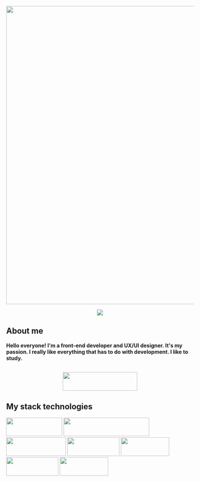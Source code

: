 <!--<p align="center">
  <img width="800px" heigth="400" src="https://i.ibb.co/7Jb3Dk6/main.jpg" alt="logo" />
</p>-->
<p align="center">
  <img width="800px" src="https://www.thoughtco.com/thmb/OWtQKW1HeFbJi3UZQMH_BskLzQc=/1500x0/filters:no_upscale():max_bytes(150000):strip_icc():format(webp)/css-code-in-text-editor--web-page-internet-technology-862672426-5c8455ddc9e77c0001a67650.jpg" />
</p>

<p align="center"> <img src="https://user-images.githubusercontent.com/120065120/212209674-07b3685e-1127-4f42-9871-3a423d343fa2.svg" /> </p>


## About me


<strong>
  Hello everyone! I'm a front-end developer and UX/UI designer. It's my passion. I really like everything that has to do with development. I like to study. 
</strong>

##

<p align="center">
   <a href="https://www.behance.net/kostekhuszcza">
     <img width="200px" height="50px" src="https://img.shields.io/badge/Behance-black?style=for-the-badge&logo=Behance&logoColor=white"/>
  </a>
</p>


## My stack technologies

<div display="inline">
  <a href="https://reactjs.org/"><img width="150px" height="50px" src="https://img.shields.io/badge/React-grey?style=for-the-badge&logo=React&logoColor=blue"/></a>
  <a href="https://developer.mozilla.org/en-US/docs/Web/JavaScript"><img width="230px" height="50px" src="https://img.shields.io/badge/JavaScript-grey?style=for-the-badge&logo=JavaScript&logoColor=yellow"/></a>
  <a href="https://developer.mozilla.org/en-US/docs/Web/HTML"><img width="160px" height="50px" src="https://img.shields.io/badge/HTML5-grey?style=for-the-badge&logo=HTML5&logoColor=red"/></a>
  <a href="https://developer.mozilla.org/en-US/docs/Web/CSS"><img width="140px" height="50px" src="https://img.shields.io/badge/CSS3-grey?style=for-the-badge&logo=CSS3&logoColor=blue"/></a>
  <a href="https://sass-lang.com/documentation/"><img width="130px" height="50px" src="https://img.shields.io/badge/Scss-grey?style=for-the-badge&logo=Sass&logoColor=darkgrey"/></a>
  <a href="https://gulpjs.com/"><img width="140px" height="50px" src="https://img.shields.io/badge/Gulp-grey?style=for-the-badge&logo=gulp&logoColor=red"/></a>
  <a href="https://www.npmjs.com/"><img width="130px" height="50px" src="https://img.shields.io/badge/npm-grey?style=for-the-badge&logo=npm&logoColor=red"/></a>
</div>



<!--
**Konstans8/Konstans8** is a ✨ _special_ ✨ repository because its `README.md` (this file) appears on your GitHub profile.

Here are some ideas to get you started:

- 🔭 I’m currently working on ...
- 🌱 I’m currently learning ...
- 👯 I’m looking to collaborate on ...
- 🤔 I’m looking for help with ...
- 💬 Ask me about ...
- 📫 How to reach me: ...
- 😄 Pronouns: ...
- ⚡ Fun fact: ...
-->

